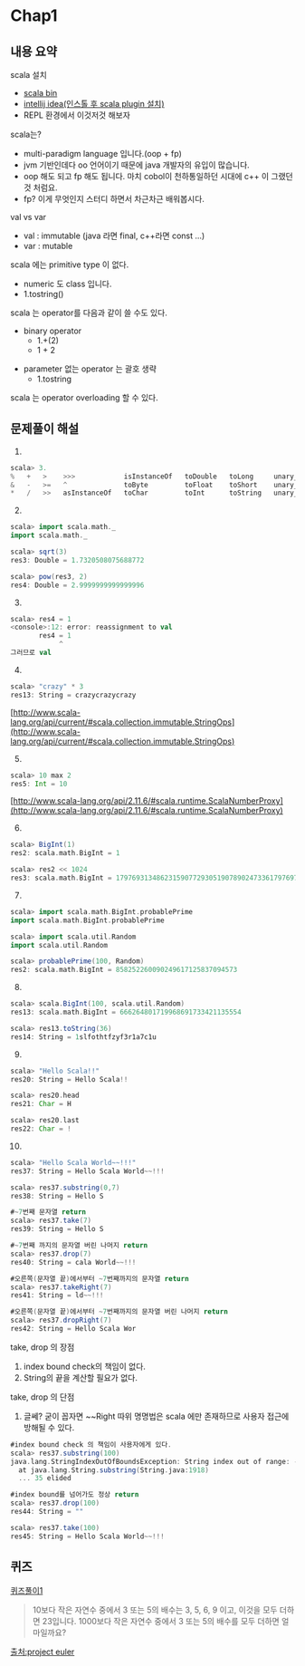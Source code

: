 # Chap1

## 내용 요약
scala 설치
- [scala bin](http://www.scala-lang.org/download/)
- [intellij idea(인스톨 후 scala plugin 설치)](https://www.jetbrains.com/idea/download/)
- REPL 환경에서 이것저것 해보자

scala는?
- multi-paradigm language 입니다.(oop + fp)
- jvm 기반인데다 oo 언어이기 때문에 java 개발자의 유입이 많습니다.
- oop 해도 되고 fp 해도 됩니다. 마치 cobol이 천하통일하던 시대에 c++ 이 그랬던 것 처럼요.
- fp? 이게 무엇인지 스터디 하면서 차근차근 배워봅시다.

val vs var
- val : immutable (java 라면 final, c++라면 const ...)
- var : mutable

scala 에는 primitive type 이 없다.
- numeric 도 class 입니다.
- 1.tostring()

scala 는 operator를 다음과 같이 쓸 수도 있다.
* binary operator
	* 1.+(2)
	* 1 + 2
- parameter 없는 operator 는 괄호 생략
	* 1.tostring

scala 는 operator overloading 할 수 있다.

## 문제풀이 해설

1. 
```scala
scala> 3.
%   +   >    >>>            isInstanceOf   toDouble   toLong     unary_+   |
&   -   >=   ^              toByte         toFloat    toShort    unary_-
*   /   >>   asInstanceOf   toChar         toInt      toString   unary_~
```

2.
```scala
scala> import scala.math._
import scala.math._

scala> sqrt(3)
res3: Double = 1.7320508075688772

scala> pow(res3, 2)
res4: Double = 2.9999999999999996
```

3.
```scala
scala> res4 = 1
<console>:12: error: reassignment to val
       res4 = 1
            ^
그러므로 val
```

4.
```scala
scala> "crazy" * 3
res13: String = crazycrazycrazy
```
[http://www.scala-lang.org/api/current/#scala.collection.immutable.StringOps](http://www.scala-lang.org/api/current/#scala.collection.immutable.StringOps)

5.
```scala
scala> 10 max 2
res5: Int = 10
```
[http://www.scala-lang.org/api/2.11.6/#scala.runtime.ScalaNumberProxy](http://www.scala-lang.org/api/2.11.6/#scala.runtime.ScalaNumberProxy)

6.
```scala
scala> BigInt(1)
res2: scala.math.BigInt = 1

scala> res2 << 1024
res3: scala.math.BigInt = 179769313486231590772930519078902473361797697894230657273430081157732675805500963132708477322407536021120113879871393357658789768814416622492847430639474124377767893424865485276302219601246094119453082952085005768838150682342462881473913110540827237163350510684586298239947245938479716304835356329624224137216
```

7.
```scala
scala> import scala.math.BigInt.probablePrime
import scala.math.BigInt.probablePrime

scala> import scala.util.Random
import scala.util.Random

scala> probablePrime(100, Random)
res2: scala.math.BigInt = 858252260090249617125837094573
```

8.
```scala
scala> scala.BigInt(100, scala.util.Random)
res13: scala.math.BigInt = 666264801719968691733421135554

scala> res13.toString(36)
res14: String = 1slfothtfzyf3r1a7c1u
```

9.
```scala
scala> "Hello Scala!!"
res20: String = Hello Scala!!

scala> res20.head
res21: Char = H

scala> res20.last
res22: Char = !
```

10.
```scala
scala> "Hello Scala World~~!!!"
res37: String = Hello Scala World~~!!!

scala> res37.substring(0,7)
res38: String = Hello S

#~7번째 문자열 return
scala> res37.take(7)
res39: String = Hello S

#~7번째 까지의 문자열 버린 나머지 return
scala> res37.drop(7)
res40: String = cala World~~!!!

#오른쪽(문자열 끝)에서부터 ~7번째까지의 문자열 return
scala> res37.takeRight(7)
res41: String = ld~~!!!

#오른쪽(문자열 끝)에서부터 ~7번째까지의 문자열 버린 나머지 return
scala> res37.dropRight(7)
res42: String = Hello Scala Wor
```
take, drop 의 장점
1. index bound check의 책임이 없다.
2. String의 끝을 계산할 필요가 없다.

take, drop 의 단점
1. 글쎄? 굳이 꼽자면 ~~Right 따위 명명법은 scala 에만 존재하므로 사용자 접근에 방해될 수 있다.
```scala
#index bound check 의 책임이 사용자에게 있다.
scala> res37.substring(100)
java.lang.StringIndexOutOfBoundsException: String index out of range: -78
  at java.lang.String.substring(String.java:1918)
  ... 35 elided

#index bound를 넘어가도 정상 return
scala> res37.drop(100)
res44: String = ""

scala> res37.take(100)
res45: String = Hello Scala World~~!!!
```


## 퀴즈
[퀴즈풀이1](https://github.com/bahamoth/scalastudy/tree/master/chap1/quiz1.scala)

> 10보다 작은 자연수 중에서 3 또는 5의 배수는 3, 5, 6, 9 이고, 이것을 모두 더하면 23입니다.
> 1000보다 작은 자연수 중에서 3 또는 5의 배수를 모두 더하면 얼마일까요?

[출처:project euler](http://euler.synap.co.kr/prob_detail.php?id=1)
